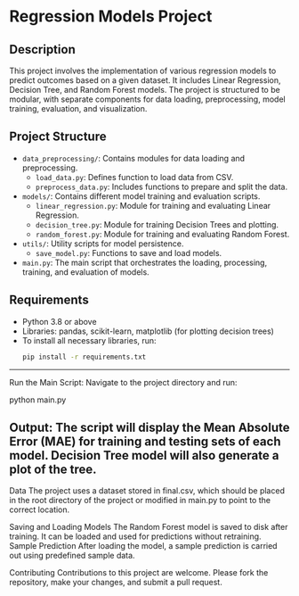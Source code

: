 # Regression Models Project

## Description
This project involves the implementation of various regression models to predict outcomes based on a given dataset. It includes Linear Regression, Decision Tree, and Random Forest models. The project is structured to be modular, with separate components for data loading, preprocessing, model training, evaluation, and visualization.

## Project Structure
- `data_preprocessing/`: Contains modules for data loading and preprocessing.
  - `load_data.py`: Defines function to load data from CSV.
  - `preprocess_data.py`: Includes functions to prepare and split the data.
- `models/`: Contains different model training and evaluation scripts.
  - `linear_regression.py`: Module for training and evaluating Linear Regression.
  - `decision_tree.py`: Module for training Decision Trees and plotting.
  - `random_forest.py`: Module for training and evaluating Random Forest.
- `utils/`: Utility scripts for model persistence.
  - `save_model.py`: Functions to save and load models.
- `main.py`: The main script that orchestrates the loading, processing, training, and evaluation of models.

## Requirements
- Python 3.8 or above
- Libraries: pandas, scikit-learn, matplotlib (for plotting decision trees)
- To install all necessary libraries, run:
  ```bash
  pip install -r requirements.txt
---------------------------------------------------------------------------------------------------------
Run the Main Script:
Navigate to the project directory and run:

python main.py

Output:
The script will display the Mean Absolute Error (MAE) for training and testing sets of each model.
Decision Tree model will also generate a plot of the tree.
----------------------------------------------------------------------------------------------------------
Data
The project uses a dataset stored in final.csv, which should be placed in the root directory of the project or modified in main.py to point to the correct location.

Saving and Loading Models
The Random Forest model is saved to disk after training. It can be loaded and used for predictions without retraining.
Sample Prediction
After loading the model, a sample prediction is carried out using predefined sample data.

Contributing
Contributions to this project are welcome. Please fork the repository, make your changes, and submit a pull request.